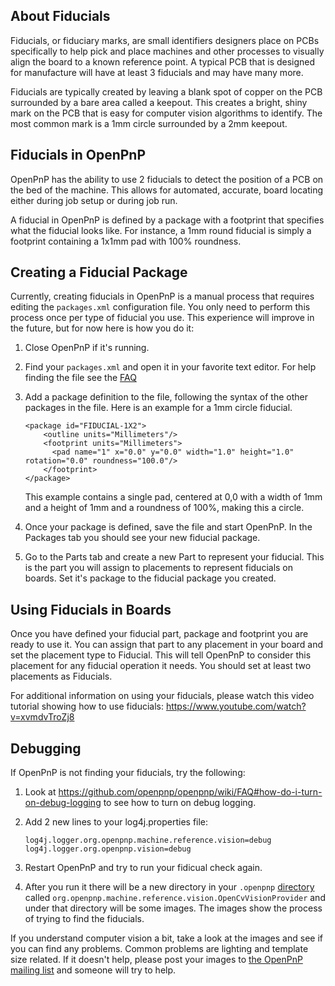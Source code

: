 ## About Fiducials

Fiducials, or fiduciary marks, are small identifiers designers place on PCBs specifically to help pick and place machines and other processes to visually align the board to a known reference point. A typical PCB that is designed for manufacture will have at least 3 fiducials and may have many more.

Fiducials are typically created by leaving a blank spot of copper on the PCB surrounded by a bare area called a keepout. This creates a bright, shiny mark on the PCB that is easy for computer vision algorithms to identify. The most common mark is a 1mm circle surrounded by a 2mm keepout.

## Fiducials in OpenPnP

OpenPnP has the ability to use 2 fiducials to detect the position of a PCB on the bed of the machine. This allows for automated, accurate, board locating either during job setup or during job run.

A fiducial in OpenPnP is defined by a package with a footprint that specifies what the fiducial looks like. For instance, a 1mm round fiducial is simply a footprint containing a 1x1mm pad with 100% roundness.

## Creating a Fiducial Package

Currently, creating fiducials in OpenPnP is a manual process that requires editing the `packages.xml` configuration file. You only need to perform this process once per type of fiducial you use. This experience will improve in the future, but for now here is how you do it:

1. Close OpenPnP if it's running.
2. Find your `packages.xml` and open it in your favorite text editor. For help finding the file see the [FAQ](https://github.com/openpnp/openpnp/wiki/FAQ#where-are-configuration-and-log-files-located)
3. Add a package definition to the file, following the syntax of the other packages in the file. Here is an example for a 1mm circle fiducial.
    ```
    <package id="FIDUCIAL-1X2">
        <outline units="Millimeters"/>
        <footprint units="Millimeters">
          <pad name="1" x="0.0" y="0.0" width="1.0" height="1.0" rotation="0.0" roundness="100.0"/>
        </footprint>
    </package>
    ```
    This example contains a single pad, centered at 0,0 with a width of 1mm and a height of 1mm and a roundness of 100%, making this a circle.

4. Once your package is defined, save the file and start OpenPnP. In the Packages tab you should see your new fiducial package. 
5. Go to the Parts tab and create a new Part to represent your fiducial. This is the part you will assign to placements to represent fiducials on boards. Set it's package to the fiducial package you created.

## Using Fiducials in Boards

Once you have defined your fiducial part, package and footprint you are ready to use it. You can assign that part to any placement in your board and set the placement type to Fiducial. This will tell OpenPnP to consider this placement for any fiducial operation it needs. You should set at least two placements as Fiducials.

For additional information on using your fiducials, please watch this video tutorial showing how to use fiducials: https://www.youtube.com/watch?v=xvmdvTroZj8

## Debugging

If OpenPnP is not finding your fiducials, try the following:

1. Look at https://github.com/openpnp/openpnp/wiki/FAQ#how-do-i-turn-on-debug-logging to see how to turn on debug logging.
2. Add 2 new lines to your log4j.properties file:

    ```
    log4j.logger.org.openpnp.machine.reference.vision=debug
    log4j.logger.org.openpnp.vision=debug
    ```

3. Restart OpenPnP and try to run your fidicual check again.
4. After you run it there will be a new directory in your `.openpnp` [directory](https://github.com/openpnp/openpnp/wiki/FAQ#where-are-configuration-and-log-files-located) called `org.openpnp.machine.reference.vision.OpenCvVisionProvider` and under that directory will be some images. The images show the process of trying to find the fiducials.

  If you understand computer vision a bit, take a look at the images and see if you can find any problems. Common problems are lighting and template size related. If it doesn't help, please post your images to [the OpenPnP mailing list](http://groups.google.com/group/openpnp) and someone will try to help.

